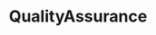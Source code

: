 ---
title: QualityAssurance
crosslinks:
- programming
- Serendipity
- selenium
- javascript
- linux_gaming
- cscareerquestions
---